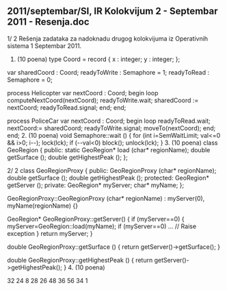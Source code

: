 2011/septembar/SI, IR Kolokvijum 2 - Septembar 2011 - Resenja.doc
--------------------------------------------------------------------------------


1/  2
Rešenja zadataka za nadoknadu drugog
kolokvijuma iz Operativnih sistema 1
Septembar 2011.
1. (10 poena)
type Coord = record {
  x : integer;
  y : integer;
};

var sharedCoord : Coord;
    readyToWrite : Semaphore = 1;
    readyToRead : Semaphore = 0;

process Helicopter
var nextCoord : Coord;
begin
  loop
    computeNextCoord(nextCoord);
    readyToWrite.wait;
    sharedCoord := nextCoord;
    readyToRead.signal;
  end;
end;

process PoliceCar
var nextCoord : Coord;
begin
  loop
    readyToRead.wait;
    nextCoord:= sharedCoord;
    readyToWrite.signal;
    moveTo(nextCoord);
  end;
end;
2. (10 poena)
void Semaphore::wait () {
  for (int i=SemWaitLimit; val<=0 && i>0; i--);
  lock(lck);
  if (--val<0)
    block();
  unlock(lck);
}
3. (10 poena)
class GeoRegion {
public:
  static GeoRegion* load (char* regionName);
  double getSurface ();
  double getHighestPeak ();
};

2/  2
class GeoRegionProxy {
public:
  GeoRegionProxy (char* regionName);
  double getSurface ();
  double getHighestPeak ();
protected:
  GeoRegion* getServer ();
private:
  GeoRegion* myServer;
  char* myName;
};

GeoRegionProxy::GeoRegionProxy (char* regionName)
  : myServer(0), myName(regionName) {}

GeoRegion* GeoRegionProxy::getServer() {
  if (myServer==0) {
    myServer=GeoRegion::load(myName);
    if (myServer==0) ... // Raise exception
  }
  return myServer;
}

double GeoRegionProxy::getSurface () {
  return getServer()->getSurface();
}

double GeoRegionProxy::getHighestPeak () {
  return getServer()->getHighestPeak();
}
4. (10 poena)

32
24
8 28
26
48
36 56
34 1
